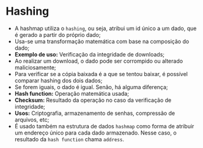 # Hashing

* A hashmap utiliza o `hashing`, ou seja, atribui um id único a um dado, que é gerado a partir do próprio dado;
* Usa-se uma transformação matemática com base na composição do dado;
* **Exemplo de uso:** Verificação da integridade de downloads;
* Ao realizar um download, o dado pode ser corrompido ou alterado maliciosamente;
* Para verificar se a cópia baixada é a que se tentou baixar, é possível comparar hashing dos dois dados;
* Se forem iguais, o dado é igual. Senão, há alguma diferença;
* **Hash function:** Operação matemática usada;
* **Checksum:** Resultado da operação no caso da verificação de integridade;
* **Usos:** Criptografia, armazenamento de senhas, compressão de arquivos, etc;
* É usado também na estrutura de dados `hashmap` como forma de atribuir um endereço único para cada dado armazenado. Nesse caso, o resultado da `hash function` chama `address`.
